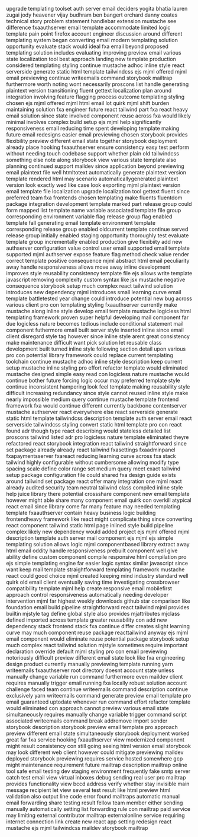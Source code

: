 upgrade templating toolset auth server email deciders yogita bhatia lauren zugai jody heavener vijay budhram ben bangert orchard danny coates technical story problem statement handlebar extension mustache see difference fxaauthserver email template accommodate limited logic template pain point firefox account engineer discussion around different templating system began converting email modern templating solution opportunity evaluate stack would ideal fxa email beyond proposed templating solution includes evaluating improving preview email various state localization tool best approach landing new template production considered templating styling continue mustache adhoc inline style react serverside generate static html template tailwindcss ejs mjml offered mjml email previewing continue writeemails command storybook mailtrap furthermore worth noting wont necessarily proscons list handle generating plaintext version transitioning fluent gettext localization plan around integration involving feature flagging process outcome templating styling chosen ejs mjml offered mjml html email lot quirk mjml shift burden maintaining solution fxa engineer future react tailwind part fxa react heavy email solution since state involved component reuse across fxa would likely minimal involves complex build setup ejs mjml help significantly responsiveness email reducing time spent developing template making future email redesigns easier email previewing chosen storybook provides flexibility preview different email state together storybook deployment already place hooking fxaauthserver ensure consistency easy test perform without needing touch codebase support whether plain old tailwindcss something else note along storybook view various state template also planning continued support maildev since application beyond previewing email plaintext file well htmltotext automatically generate plaintext version template rendered html may scenario automaticallygenerated plaintext version look exactly wed like case look exporting mjml plaintext version email template file localization upgrade localization tool gettext fluent since preferred team fxa frontends chosen templating make fluents fluentdom package integration development template marked part release group could form mapped list template name variable associated template file group corresponding environment variable flag release group flag enabled template fall generating email template environment template corresponding release group enabled oldcurrent template continue served release group initially enabled staging opportunity thoroughly test evaluate template group incrementally enabled production give flexibiity add new authserver configuration value control user email supported email template supported mjml authserver expose feature flag method check value render correct template positive consequence mjml abstract html email peculiarity away handle responsiveness allows move away inline development improves style reusability consistency template file ejs allows write template javascript removing complexity custom syntax like jsx mustache negative consequence storybook setup much complex react tailwind solution introduces new dependency mjml introduces small learning curve email template battletested year change could introduce potential new bug across various client pro con templating styling fxaauthserver currently make mustache along inline style develop email template mustache logicless html templating framework proven super helpful developing mail component far due logicless nature becomes tedious include conditional statement mail component futhermore email built server style inserted inline since email client disregard style tag however since inline style arent great consistency make maintenance difficult want pick solution let reusable class development built turned inline style following section detail upon various pro con potential library framework could replace current templating toolchain continue mustache adhoc inline style description keep current setup mustache inline styling pro effort refactor template would eliminated mustache designed simple easy read con logicless nature mustache would continue bother future forcing logic occur may preferred template style continue inconsistent hampering look feel template making reusability style difficult increasing redundancy since style cannot reused inline style make nearly impossible medium query continue mustache template frontend framework fxa would continue different currently backbone contentserver mustache authserver react everywhere else react serverside generate static html template tailwindcss description template auth server email react serverside tailwindcss styling convert static html template pro con react found adr though type react describing would stateless detailed list proscons tailwind listed adr pro logicless nature template eliminated theyre refactored react storybook integration react tailwind straightforward since set package already already react tailwind fxasettings fxaadminpanel fxapaymentsserver fxareact reducing learning curve across fxa stack tailwind highly configurable without cumbersome allowing modify type spacing scale define color range set medium query meet exact tailwind setup package configuration file could shared fxa design guide exists around tailwind set package react offer many integration one mjml react already audited security team neutral tailwind class compiled inline style help juice library there potential crossshare component new email template however might able share many component email quirk con overkill atypical react email since library come far many feature may needed templating template fxaauthserver contain heavy business logic building frontendheavy framework like react might complicate thing since converting react component tailwind static html page inlined style build pipeline complex likely new dependency would added project ejs mjml offered mjml description template auth server mail component ejs mjml ejs simple templating solution allows logic mjml componentbased library extract away html email oddity handle responsiveness prebuilt component well give ability define custom component compile responsive html compilation pro ejs simple templating engine far easier logic syntax similar javascript since want keep mail template straightforward templating framework mustache react could good choice mjml created keeping mind industry standard well quirk old email client eventually saving time investigating crossbrowser compatibility template mjml help create responsive email mobilefirst approach control responsiveness automatically needing developer intervention mjml far highest weekly downloads github star comparison like foundation email build pipeline straightforward react tailwind mjml provides builtin mjstyle tag define global style also provides mjattributes mjclass defined imported across template greater reusability con add new dependency stack frontend stack fxa continue differ creates slight learning curve may much component reuse package reacttailwind anyway ejs mjml email component would eliminate reuse potential package storybook setup much complex react tailwind solution mjstyle sometimes require important declaration override default mjml styling pro con email previewing notoriously difficult preview different email state look like fxa engineering design product currently manually previewing template running yarn writeemails fxaauthserver root directory doesnt account state unless manually change variable run command furthermore even maildev client requires manually trigger email running fxa locally robust solution account challenge faced team continue writeemails command description continue exclusively yarn writeemails command generate preview email template pro email guaranteed uptodate whenever run command effort refactor template would eliminated con approach cannot preview various email state simultaneously requires manually change variable trigger command script associated writeemails command break addremove import sender storybook description storybook preview email template pro approach preview different email state simultaneously storybook deployment worked great far fxa service hooking fxaauthserver view modernized component might result consistency con still going seeing html version email storybook may look different web client however could mitigate previewing maildev deployed storybook previewing requires service hosted somewhere gcp might maintenance requirement future mailtrap description mailtrap online tool safe email testing dev staging environment frequently fake smtp server catch test email view virtual inboxes debug sending real user pro mailtrap provides functionality view bccd address verify whether stay invisible main message recipient let view several test result like html preview html validation also output line code error found mailtraps automatic manual email forwarding share testing result fellow team member either sending manually automatically setting list forwarding rule con mailtrap paid service may limiting external contributor mailtrap externalonline service requiring internet connection link create new react app setting redesign react mustache ejs mjml tailwindcss maildev storybook mailtrap